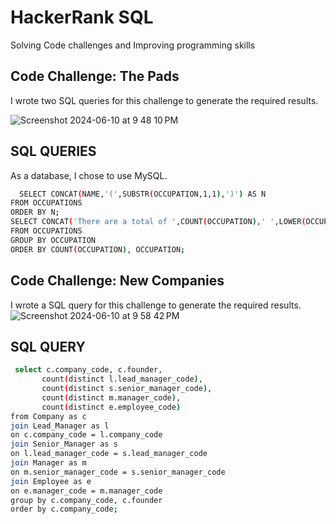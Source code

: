# HackerRank SQL 

Solving Code challenges and Improving programming skills

## Code Challenge: The Pads
I wrote two SQL queries for this challenge to generate the required results.

![Screenshot 2024-06-10 at 9 48 10 PM](https://github.com/yonci09/HackerRank_SQL/assets/126642768/98c1dd8a-9401-4422-8044-e66faae723de)


## SQL QUERIES

As a database, I chose to use MySQL.

```bash
  SELECT CONCAT(NAME,'(',SUBSTR(OCCUPATION,1,1),')') AS N
FROM OCCUPATIONS
ORDER BY N;
SELECT CONCAT('There are a total of ',COUNT(OCCUPATION),' ',LOWER(OCCUPATION),'s.')
FROM OCCUPATIONS
GROUP BY OCCUPATION
ORDER BY COUNT(OCCUPATION), OCCUPATION;
```

## Code Challenge: New Companies
I wrote a SQL query for this challenge to generate the required results.
![Screenshot 2024-06-10 at 9 58 42 PM](https://github.com/yonci09/HackerRank_SQL/assets/126642768/3133ba17-a7d9-425d-8bb8-500b2a063b6b)

## SQL QUERY
```bash
 select c.company_code, c.founder,
       count(distinct l.lead_manager_code),
       count(distinct s.senior_manager_code),
       count(distinct m.manager_code),
       count(distinct e.employee_code)
from Company as c 
join Lead_Manager as l 
on c.company_code = l.company_code
join Senior_Manager as s
on l.lead_manager_code = s.lead_manager_code
join Manager as m 
on m.senior_manager_code = s.senior_manager_code
join Employee as e
on e.manager_code = m.manager_code
group by c.company_code, c.founder
order by c.company_code;
```
